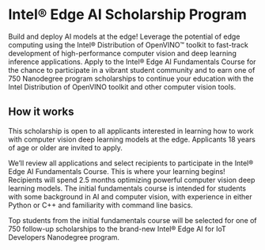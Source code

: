 # Intel® Edge AI Scholarship Program
Build and deploy AI models at the edge! Leverage the potential of edge computing using the Intel® Distribution of OpenVINO™ toolkit to fast-track development of high-performance computer vision and deep learning inference applications. Apply to the Intel® Edge AI Fundamentals Course for the chance to participate in a vibrant student community and to earn one of 750 Nanodegree program scholarships to continue your education with the Intel Distribution of OpenVINO toolkit and other computer vision tools.

## How it works
This scholarship is open to all applicants interested in learning how to work with computer vision deep learning models at the edge. Applicants 18 years of age or older are invited to apply.

We’ll review all applications and select recipients to participate in the Intel® Edge AI Fundamentals Course. This is where your learning begins! Recipients will spend 2.5 months optimizing powerful computer vision deep learning models. The initial fundamentals course is intended for students with some background in AI and computer vision, with experience in either Python or C++ and familiarity with command line basics.

Top students from the initial fundamentals course will be selected for one of 750 follow-up scholarships to the brand-new Intel® Edge AI for IoT Developers Nanodegree program.
